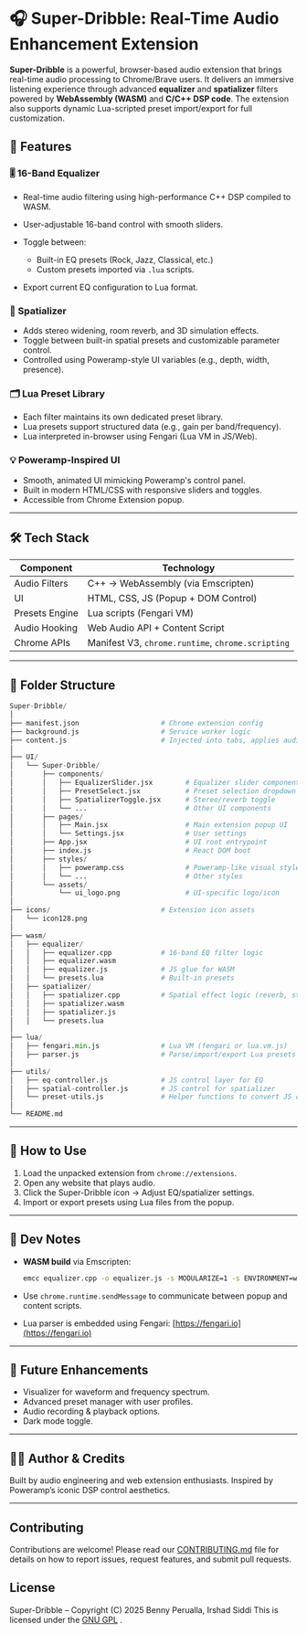 # 🎧 Super-Dribble: Real-Time Audio Enhancement Extension

**Super-Dribble** is a powerful, browser-based audio extension that brings real-time audio processing to Chrome/Brave users. It delivers an immersive listening experience through advanced **equalizer** and **spatializer** filters powered by **WebAssembly (WASM)** and **C/C++ DSP code**. The extension also supports dynamic Lua-scripted preset import/export for full customization.


## 🚀 Features

### 🎚️ 16-Band Equalizer

* Real-time audio filtering using high-performance C++ DSP compiled to WASM.
* User-adjustable 16-band control with smooth sliders.
* Toggle between:

  * Built-in EQ presets (Rock, Jazz, Classical, etc.)
  * Custom presets imported via `.lua` scripts.
* Export current EQ configuration to Lua format.

### 🌌 Spatializer

* Adds stereo widening, room reverb, and 3D simulation effects.
* Toggle between built-in spatial presets and customizable parameter control.
* Controlled using Poweramp-style UI variables (e.g., depth, width, presence).

### 🗂️ Lua Preset Library

* Each filter maintains its own dedicated preset library.
* Lua presets support structured data (e.g., gain per band/frequency).
* Lua interpreted in-browser using Fengari (Lua VM in JS/Web).

### 💡 Poweramp-Inspired UI

* Smooth, animated UI mimicking Poweramp's control panel.
* Built in modern HTML/CSS with responsive sliders and toggles.
* Accessible from Chrome Extension popup.

---

## 🛠️ Tech Stack

| Component      | Technology                                        |
| -------------- | ------------------------------------------------- |
| Audio Filters  | C++ → WebAssembly (via Emscripten)                |
| UI             | HTML, CSS, JS (Popup + DOM Control)               |
| Presets Engine | Lua scripts (Fengari VM)                          |
| Audio Hooking  | Web Audio API + Content Script                    |
| Chrome APIs    | Manifest V3, `chrome.runtime`, `chrome.scripting` |

---

## 📁 Folder Structure
```py
Super-Dribble/
│
├── manifest.json                    # Chrome extension config
├── background.js                    # Service worker logic
├── content.js                       # Injected into tabs, applies audio hooks
│
├── UI/
│   └── Super-Dribble/
│       ├── components/
│       │   ├── EqualizerSlider.jsx        # Equalizer slider component
│       │   ├── PresetSelect.jsx           # Preset selection dropdown
│       │   ├── SpatializerToggle.jsx      # Stereo/reverb toggle
│       │   └── ...                        # Other UI components
│       ├── pages/
│       │   ├── Main.jsx                   # Main extension popup UI
│       │   └── Settings.jsx               # User settings
│       ├── App.jsx                        # UI root entrypoint
│       ├── index.js                       # React DOM boot
│       ├── styles/
│       │   ├── poweramp.css               # Poweramp-like visual style
│       │   └── ...                        # Other styles
│       └── assets/
│           └── ui_logo.png                # UI-specific logo/icon
│
├── icons/                           # Extension icon assets
│   └── icon128.png
│
├── wasm/
│   ├── equalizer/
│   │   ├── equalizer.cpp            # 16-band EQ filter logic
│   │   ├── equalizer.wasm
│   │   ├── equalizer.js             # JS glue for WASM
│   │   └── presets.lua              # Built-in presets
│   ├── spatializer/
│   │   ├── spatializer.cpp          # Spatial effect logic (reverb, stereo widening)
│   │   ├── spatializer.wasm
│   │   ├── spatializer.js
│   │   └── presets.lua
│
├── lua/
│   ├── fengari.min.js               # Lua VM (fengari or lua.vm.js)
│   ├── parser.js                    # Parse/import/export Lua presets
│
├── utils/
│   ├── eq-controller.js             # JS control layer for EQ
│   ├── spatial-controller.js        # JS control for spatializer
│   └── preset-utils.js              # Helper functions to convert JS ⇄ Lua
│
└── README.md
```

---

## 📌 How to Use

1. Load the unpacked extension from `chrome://extensions`.
2. Open any website that plays audio.
3. Click the Super-Dribble icon → Adjust EQ/spatializer settings.
4. Import or export presets using Lua files from the popup.

---

## 🧪 Dev Notes

* **WASM build** via Emscripten:

  ```bash
  emcc equalizer.cpp -o equalizer.js -s MODULARIZE=1 -s ENVIRONMENT=web -s EXPORTED_FUNCTIONS="['_process']"
  ```
* Use `chrome.runtime.sendMessage` to communicate between popup and content scripts.
* Lua parser is embedded using Fengari: [https://fengari.io](https://fengari.io)

---

## 🔮 Future Enhancements

* Visualizer for waveform and frequency spectrum.
* Advanced preset manager with user profiles.
* Audio recording & playback options.
* Dark mode toggle.

---

## 👨‍💻 Author & Credits

Built by audio engineering and web extension enthusiasts.
Inspired by Poweramp’s iconic DSP control aesthetics.

---


## Contributing

Contributions are welcome! Please read our [CONTRIBUTING.md](CONTRIBUTING.md) file for details on how to report issues, request features, and submit pull requests.

## License

Super-Dribble – Copyright (C) 2025 Benny Perualla, Irshad Siddi
This is licensed under the [GNU GPL](LICENSE) .
